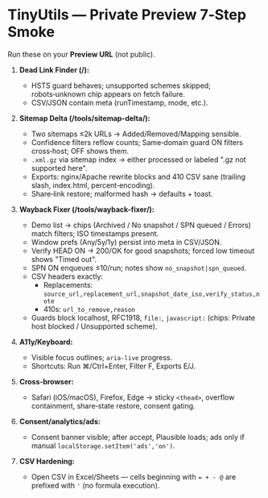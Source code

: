 # TinyUtils — Private Preview 7‑Step Smoke

Run these on your **Preview URL** (not public).

1) **Dead Link Finder (/):**
   - HSTS guard behaves; unsupported schemes skipped; robots‑unknown chip appears on fetch failure.
   - CSV/JSON contain meta (runTimestamp, mode, etc.).

2) **Sitemap Delta (/tools/sitemap-delta/):**
   - Two sitemaps ≤2k URLs → Added/Removed/Mapping sensible.
   - Confidence filters reflow counts; Same‑domain guard ON filters cross‑host; OFF shows them.
   - `.xml.gz` via sitemap index → either processed or labeled ".gz not supported here".
   - Exports: nginx/Apache rewrite blocks and 410 CSV sane (trailing slash, index.html, percent‑encoding).
   - Share‑link restore; malformed hash → defaults + toast.

3) **Wayback Fixer (/tools/wayback-fixer/):**
   - Demo list → chips (Archived / No snapshot / SPN queued / Errors) match filters; ISO timestamps present.
   - Window prefs (Any/5y/1y) persist into meta in CSV/JSON.
   - Verify HEAD ON → 200/OK for good snapshots; forced low timeout shows "Timed out".
   - SPN ON enqueues ≤10/run; notes show `no_snapshot|spn_queued`.
   - CSV headers exactly:
     - Replacements: `source_url,replacement_url,snapshot_date_iso,verify_status,note`
     - 410s: `url_to_remove,reason`
   - Guards block localhost, RFC1918, `file:`, `javascript:` (chips: Private host blocked / Unsupported scheme).

4) **A11y/Keyboard:**
   - Visible focus outlines; `aria-live` progress.
   - Shortcuts: Run ⌘/Ctrl+Enter, Filter F, Exports E/J.

5) **Cross‑browser:**
   - Safari (iOS/macOS), Firefox, Edge → sticky `<thead>`, overflow containment, share‑state restore, consent gating.

6) **Consent/analytics/ads:**
   - Consent banner visible; after accept, Plausible loads; ads only if manual `localStorage.setItem('ads','on')`.

7) **CSV Hardening:**
   - Open CSV in Excel/Sheets — cells beginning with `= + - @` are prefixed with `'` (no formula execution).